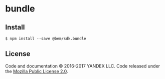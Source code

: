 # bundle

## Install

```shell
$ npm install --save @bem/sdk.bundle
```

## License

Code and documentation © 2016-2017 YANDEX LLC. Code released under the [Mozilla Public License 2.0](LICENSE.txt).
